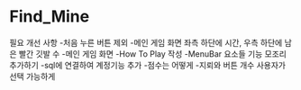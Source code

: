 # Find_Mine

필요 개선 사항
-처음 누른 버튼 제외
-메인 게임 화면 좌측 하단에 시간, 우측 하단에 남은 빨간 깃발 수
-메인 게임 화면 
-How To Play 작성
-MenuBar 요소들 기능 모조리 추가하기
-sql에 연결하여 계정기능 추가
-점수는 어떻게
-지뢰와 버튼 개수 사용자가 선택 가능하게
